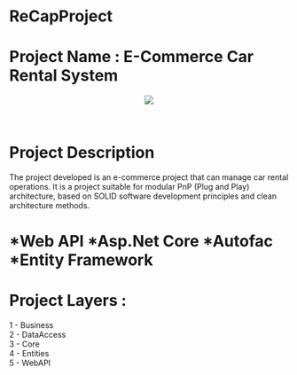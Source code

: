 # ReCapProject
# Project Name : E-Commerce Car Rental System
<p align="center">
  <img src="https://cdn3.f-cdn.com/contestentries/401406/13464693/572b13cb93322_thumb900.jpg" />
</p><br/>

# Project Description <br/> 

The project developed is an e-commerce project that can manage car rental operations. It is a project suitable for modular PnP (Plug and Play) architecture, based on SOLID software development principles and clean architecture methods.
# *Web API  *Asp.Net Core *Autofac *Entity Framework
# Project Layers : 
1 - Business <br/>
2 - DataAccess <br/>
3 - Core <br/>
4 - Entities <br/> 
5 - WebAPI <br/>

